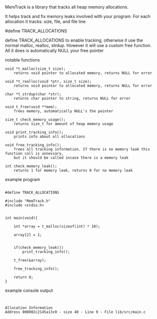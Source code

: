 MemTrack is a library that tracks all heap memory allocations.

It helps track and fix memory leaks involved with your program.
For each allocation it tracks: size, file, and file line


#define TRACK_ALLOCATIONS


define TRACK_ALLOCATIONS to enable tracking, otherwise it use the normal malloc, realloc, strdup. However
it will use a custom free function. All it does is automatically NULL your free pointer


notable functions

    void *t_malloc(size_t size);
        returns void pointer to allocated memory, returns NULL for error

    void *t_realloc(void *ptr, size_t size);
        returns void pointer to allocated memory, returns NULL for error
        
    char *t_strdup(char *str);
        returns char pointer to string, returns NULL for error

    void t_free(void **mem);
        frees memory, automatically NULL's the pointer

    size_t check_memory_usage();
        returns size_t for amount of heap memory usage

    void print_tracking_info();
        prints info about all allocations

    void free_tracking_info();
        frees all tracking information. If there is no memory leak this function call is unnessary, 
        but it should be called incase there is a memory leak
    
    int check_memory_leak();
        returns 1 for memory leak, returns 0 for no memory leak

example program
```

#define TRACK_ALLOCATIONS

#include "MemTrack.h"
#include <stdio.h>


int main(void){

    int *array = t_malloc(sizeof(int) * 10);

    array[2] = 1;


    if(check_memory_leak())
        print_tracking_info();

    t_free(&array);

    free_tracking_info();

    return 0;
}

```

example console output
```


Allocation Information
Address 000002c2145a13c0 - size 40 - Line 9 - File lib/src/main.c


```